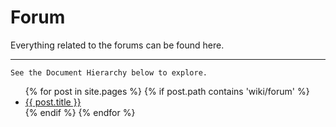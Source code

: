 # Forum

Everything related to the forums can be found here.

---

`See the Document Hierarchy below to explore.`

<ul>
  {% for post in site.pages %}
    {% if post.path contains 'wiki/forum' %}
    <li>
      <a href="{{ post.url | relative_url }}">{{ post.title }}</a>
    </li>
    {% endif %}
  {% endfor %}
</ul>